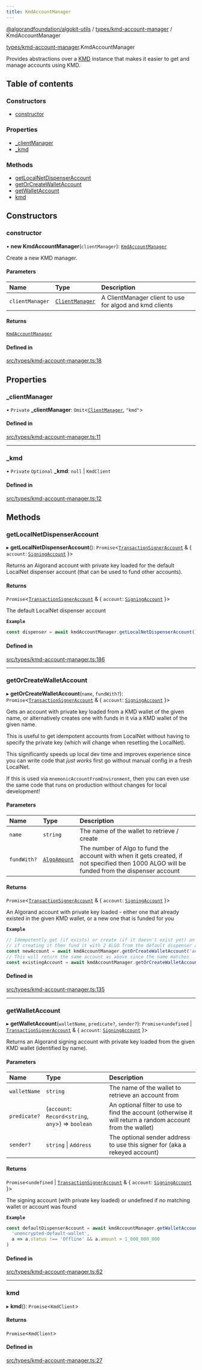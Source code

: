 ```yaml
---
title: KmdAccountManager
---
```

[@algorandfoundation/algokit-utils](/reference/algokit-utils-ts/api/readme/) / [types/kmd-account-manager](/reference/algokit-utils-ts/api/modules/types_kmd_account_manager/) / KmdAccountManager



[types/kmd-account-manager](/reference/algokit-utils-ts/api/modules/types_kmd_account_manager/).KmdAccountManager

Provides abstractions over a [KMD](https://github.com/algorand/go-algorand/blob/master/daemon/kmd/README.md) instance
that makes it easier to get and manage accounts using KMD.

## Table of contents

### Constructors

- [constructor](#constructor)

### Properties

- [\_clientManager](#_clientmanager)
- [\_kmd](#_kmd)

### Methods

- [getLocalNetDispenserAccount](#getlocalnetdispenseraccount)
- [getOrCreateWalletAccount](#getorcreatewalletaccount)
- [getWalletAccount](#getwalletaccount)
- [kmd](#kmd)

## Constructors

### constructor

• **new KmdAccountManager**(`clientManager`): [`KmdAccountManager`]()

Create a new KMD manager.

#### Parameters

| Name | Type | Description |
| :------ | :------ | :------ |
| `clientManager` | [`ClientManager`]() | A ClientManager client to use for algod and kmd clients |

#### Returns

[`KmdAccountManager`]()

#### Defined in

[src/types/kmd-account-manager.ts:18](https://github.com/algorandfoundation/algokit-utils-ts/blob/main/src/types/kmd-account-manager.ts#L18)

## Properties

### \_clientManager

• `Private` **\_clientManager**: `Omit`\<[`ClientManager`](), ``"kmd"``\>

#### Defined in

[src/types/kmd-account-manager.ts:11](https://github.com/algorandfoundation/algokit-utils-ts/blob/main/src/types/kmd-account-manager.ts#L11)

___

### \_kmd

• `Private` `Optional` **\_kmd**: ``null`` \| `KmdClient`

#### Defined in

[src/types/kmd-account-manager.ts:12](https://github.com/algorandfoundation/algokit-utils-ts/blob/main/src/types/kmd-account-manager.ts#L12)

## Methods

### getLocalNetDispenserAccount

▸ **getLocalNetDispenserAccount**(): `Promise`\<[`TransactionSignerAccount`](/reference/algokit-utils-ts/api/interfaces/types_accounttransactionsigneraccount/) & \{ `account`: [`SigningAccount`]()  }\>

Returns an Algorand account with private key loaded for the default LocalNet dispenser account (that can be used to fund other accounts).

#### Returns

`Promise`\<[`TransactionSignerAccount`](/reference/algokit-utils-ts/api/interfaces/types_accounttransactionsigneraccount/) & \{ `account`: [`SigningAccount`]()  }\>

The default LocalNet dispenser account

**`Example`**

```typescript
const dispenser = await kmdAccountManager.getLocalNetDispenserAccount()
```

#### Defined in

[src/types/kmd-account-manager.ts:186](https://github.com/algorandfoundation/algokit-utils-ts/blob/main/src/types/kmd-account-manager.ts#L186)

___

### getOrCreateWalletAccount

▸ **getOrCreateWalletAccount**(`name`, `fundWith?`): `Promise`\<[`TransactionSignerAccount`](/reference/algokit-utils-ts/api/interfaces/types_accounttransactionsigneraccount/) & \{ `account`: [`SigningAccount`]()  }\>

Gets an account with private key loaded from a KMD wallet of the given name, or alternatively creates one with funds in it via a KMD wallet of the given name.

This is useful to get idempotent accounts from LocalNet without having to specify the private key (which will change when resetting the LocalNet).

This significantly speeds up local dev time and improves experience since you can write code that *just works* first go without manual config in a fresh LocalNet.

If this is used via `mnemonicAccountFromEnvironment`, then you can even use the same code that runs on production without changes for local development!

#### Parameters

| Name | Type | Description |
| :------ | :------ | :------ |
| `name` | `string` | The name of the wallet to retrieve / create |
| `fundWith?` | [`AlgoAmount`]() | The number of Algo to fund the account with when it gets created, if not specified then 1000 ALGO will be funded from the dispenser account |

#### Returns

`Promise`\<[`TransactionSignerAccount`](/reference/algokit-utils-ts/api/interfaces/types_accounttransactionsigneraccount/) & \{ `account`: [`SigningAccount`]()  }\>

An Algorand account with private key loaded - either one that already existed in the given KMD wallet, or a new one that is funded for you

**`Example`**

```typescript
// Idempotently get (if exists) or create (if it doesn't exist yet) an account by name using KMD
// if creating it then fund it with 2 ALGO from the default dispenser account
const newAccount = await kmdAccountManager.getOrCreateWalletAccount('account1', (2).algo())
// This will return the same account as above since the name matches
const existingAccount = await kmdAccountManager.getOrCreateWalletAccount('account1')
```

#### Defined in

[src/types/kmd-account-manager.ts:135](https://github.com/algorandfoundation/algokit-utils-ts/blob/main/src/types/kmd-account-manager.ts#L135)

___

### getWalletAccount

▸ **getWalletAccount**(`walletName`, `predicate?`, `sender?`): `Promise`\<`undefined` \| [`TransactionSignerAccount`](/reference/algokit-utils-ts/api/interfaces/types_accounttransactionsigneraccount/) & \{ `account`: [`SigningAccount`]()  }\>

Returns an Algorand signing account with private key loaded from the given KMD wallet (identified by name).

#### Parameters

| Name | Type | Description |
| :------ | :------ | :------ |
| `walletName` | `string` | The name of the wallet to retrieve an account from |
| `predicate?` | (`account`: `Record`\<`string`, `any`\>) => `boolean` | An optional filter to use to find the account (otherwise it will return a random account from the wallet) |
| `sender?` | `string` \| `Address` | The optional sender address to use this signer for (aka a rekeyed account) |

#### Returns

`Promise`\<`undefined` \| [`TransactionSignerAccount`](/reference/algokit-utils-ts/api/interfaces/types_accounttransactionsigneraccount/) & \{ `account`: [`SigningAccount`]()  }\>

The signing account (with private key loaded) or undefined if no matching wallet or account was found

**`Example`**

```typescript
const defaultDispenserAccount = await kmdAccountManager.getWalletAccount(
  'unencrypted-default-wallet',
  a => a.status !== 'Offline' && a.amount > 1_000_000_000
)
```

#### Defined in

[src/types/kmd-account-manager.ts:62](https://github.com/algorandfoundation/algokit-utils-ts/blob/main/src/types/kmd-account-manager.ts#L62)

___

### kmd

▸ **kmd**(): `Promise`\<`KmdClient`\>

#### Returns

`Promise`\<`KmdClient`\>

#### Defined in

[src/types/kmd-account-manager.ts:27](https://github.com/algorandfoundation/algokit-utils-ts/blob/main/src/types/kmd-account-manager.ts#L27)